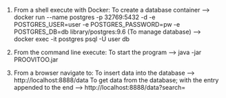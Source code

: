 1) From a shell execute with Docker:
	To create a database container	-->			docker run --name postgres -p 32769:5432 -d -e POSTGRES_USER=user -e POSTGRES_PASSWORD=pw -e POSTGRES_DB=db library/postgres:9.6
	(To manage database) 			-->			docker exec -it postgres psql -U user db

2) From the command line execute:
	To start the program			-->			java -jar PROOVITOO.jar

3) From a browser navigate to:
	To insert data into the database	-->		http://localhost:8888/data
	To get data from the database;
		with the entry appended to the end -->	http://localhost:8888/data?search=

